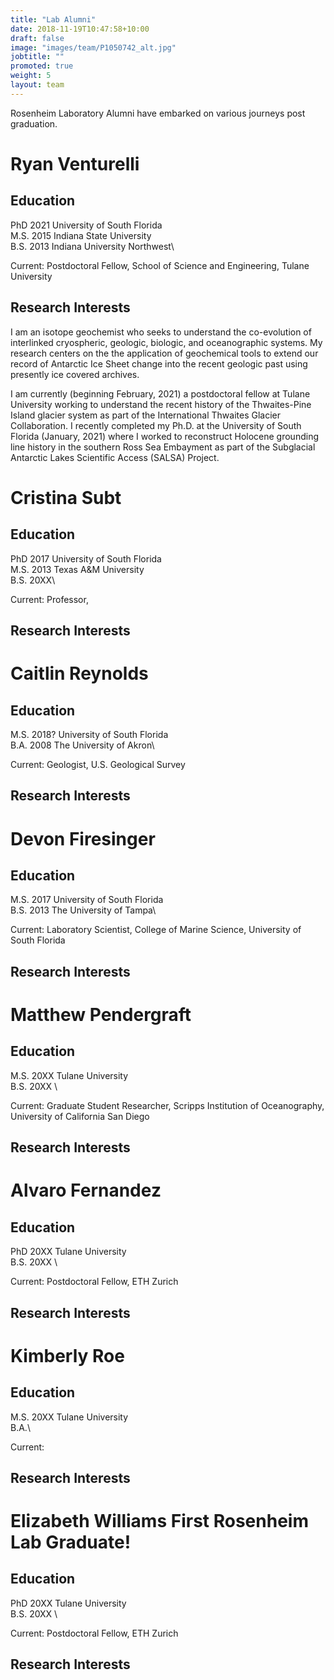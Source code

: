 ```yaml
---
title: "Lab Alumni"
date: 2018-11-19T10:47:58+10:00
draft: false
image: "images/team/P1050742_alt.jpg"
jobtitle: ""
promoted: true
weight: 5
layout: team
---
```


Rosenheim Laboratory Alumni have embarked on various journeys post graduation.


# Ryan Venturelli

## Education

PhD  2021 University of South Florida\
M.S. 2015 Indiana State University\
B.S. 2013 Indiana University Northwest\

Current: Postdoctoral Fellow, School of Science and Engineering, Tulane University 

## Research Interests
I am an isotope geochemist who seeks to understand the co-evolution of interlinked cryospheric, geologic, biologic, and oceanographic systems. My research centers on the the application of geochemical tools to extend our record of Antarctic Ice Sheet change into the recent geologic past using presently ice covered archives.

I am currently (beginning February, 2021) a postdoctoral fellow at Tulane University working to understand the recent history of the Thwaites-Pine Island glacier system as part of the International Thwaites Glacier Collaboration. I recently completed my Ph.D. at the University of South Florida (January, 2021) where I worked to reconstruct Holocene grounding line history in the southern Ross Sea Embayment as part of the Subglacial Antarctic Lakes Scientific Access (SALSA) Project.

# Cristina Subt

## Education

PhD  2017 University of South Florida\
M.S. 2013 Texas A&M University\
B.S. 20XX\

Current: Professor, 

## Research Interests


# Caitlin Reynolds

## Education

M.S. 2018? University of South Florida\
B.A. 2008 The University of Akron\

Current: Geologist, U.S. Geological Survey

## Research Interests


# Devon Firesinger

## Education

M.S. 2017 University of South Florida\
B.S. 2013 The University of Tampa\

Current: Laboratory Scientist, College of Marine Science, University of South Florida

## Research Interests


# Matthew Pendergraft

## Education

M.S. 20XX Tulane University\
B.S. 20XX \

Current: Graduate Student Researcher, Scripps Institution of Oceanography, University of California San Diego

## Research Interests


# Alvaro Fernandez

## Education

PhD  20XX Tulane University\
B.S. 20XX \

Current: Postdoctoral Fellow, ETH Zurich

## Research Interests


# Kimberly Roe

## Education

M.S. 20XX Tulane University\
B.A.\

Current: 

## Research Interests


# Elizabeth Williams **First Rosenheim Lab Graduate!**

## Education

PhD  20XX Tulane University\
B.S. 20XX \

Current: Postdoctoral Fellow, ETH Zurich

## Research Interests

